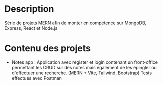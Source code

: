 # Description
Série de projets MERN afin de monter en compétence sur MongoDB, Express, React et Node.js
# Contenu des projets
- Notes app : Application avec register et login contenant un front-office permettant les CRUD sur des notes mais également de les épingler ou d'effectuer une recherche. (MERN + Vite, Tailwind, Bootstrap) Tests effectués avec Postman
